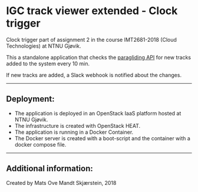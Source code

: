 # IGC track viewer extended - Clock trigger
Clock trigger part of assignment 2 in the course IMT2681-2018 (Cloud Technologies) at NTNU Gjøvik.

This a standalone application that checks the [paragliding API](https://github.com/mats93/paragliding) for new tracks added to the system every 10 min.

If new tracks are added, a Slack webhook is notified about the changes.

***

## Deployment:
 * The application is deployed in an OpenStack IaaS platform hosted at NTNU Gjøvik.
 * The infrastructure is created with OpenStack HEAT.
 * The application is running in a Docker Container.
 * The Docker server is created with a boot-script and the container with a docker compose file.

***

## Additional information:

Created by Mats Ove Mandt Skjærstein, 2018
